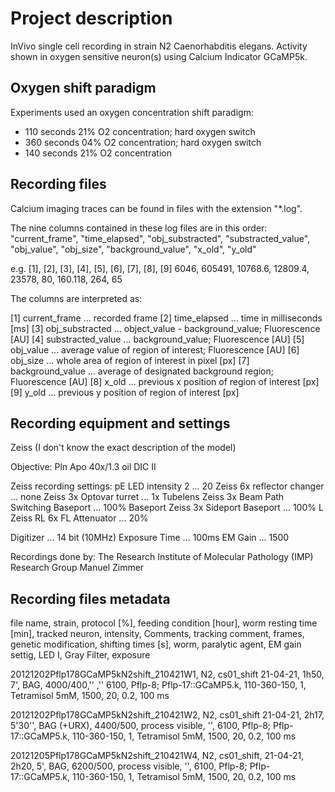 # Project description

InVivo single cell recording in strain N2 Caenorhabditis elegans.
Activity shown in oxygen sensitive neuron(s) using Calcium Indicator GCaMP5k.

## Oxygen shift paradigm

Experiments used an oxygen concentration shift paradigm:
- 110 seconds 21% O2 concentration; hard oxygen switch
- 360 seconds 04% O2 concentration; hard oxygen switch
- 140 seconds 21% O2 concentration

## Recording files

Calcium imaging traces can be found in files with the extension "*.log".

The nine columns contained in these log files are in this order:
"current_frame", "time_elapsed", "obj_substracted", "substracted_value", "obj_value", "obj_size", "background_value", "x_old", "y_old"

e.g. 
[1],  [2],    [3],     [4],     [5],  [6], [7],     [8], [9] 
6046, 605491, 10768.6, 12809.4, 23578, 80, 160.118, 264, 65

The columns are interpreted as:

[1] current_frame       ... recorded frame
[2] time_elapsed        ... time in milliseconds [ms]
[3] obj_substracted     ... object_value - background_value; Fluorescence [AU]
[4] substracted_value   ... background_value; Fluorescence [AU]
[5] obj_value           ... average value of region of interest; Fluorescence [AU]
[6] obj_size            ... whole area of region of interest in pixel [px]
[7] background_value    ... average of designated background region; Fluorescence [AU]
[8] x_old               ... previous x position of region of interest [px]
[9] y_old               ... previous y position of region of interest [px]

## Recording equipment and settings

Zeiss (I don't know the exact description of the model)

Objective: Pln Apo 40x/1.3 oil DIC II

Zeiss recording settings: 
pE LED intensity 2		                ... 20
Zeiss 6x reflector changer	            ... none
Zeiss 3x Optovar turret		            ... 1x Tubelens
Zeiss 3x Beam Path Switching Baseport	... 100% Baseport
Zeiss 3x Sideport Baseport	            ... 100% L
Zeiss RL 6x FL Attenuator	            ... 20%

Digitizer		                        ... 14 bit (10MHz)
Exposure Time		                    ... 100ms
EM Gain 		                        ... 1500



Recordings done by:
The Research Institute of Molecular Pathology (IMP)
Research Group Manuel Zimmer


## Recording files metadata
file name, strain, protocol [%], feeding condition [hour], worm resting time [min], tracked neuron, intensity, Comments, tracking comment, frames, genetic modification, shifting times [s], worm, paralytic agent, EM gain settig, LED I, Gray Filter, exposure

20121202Pflp178GCaMP5kN2shift_210421W1, N2, cs01_shift 21-04-21, 1h50, 7', BAG,	4000/400,'' ,'' 6100, Pflp-8; Pflp-17::GCaMP5.k, 110-360-150, 1, Tetramisol 5mM, 1500, 20, 0.2, 100 ms

20121202Pflp178GCaMP5kN2shift_210421W2, N2, cs01_shift 21-04-21, 2h17, 5'30'', BAG (+URX), 4400/500, process visible, '', 6100, Pflp-8; Pflp-17::GCaMP5.k, 110-360-150, 1, Tetramisol 5mM, 1500, 20, 0.2, 100 ms

20121205Pflp178GCaMP5kN2shift_210421W4, N2, cs01_shift, 21-04-21, 2h20, 5', BAG, 6200/500, process visible, '', 6100, Pflp-8; Pflp-17::GCaMP5.k, 110-360-150, 1, Tetramisol 5mM, 1500, 20, 0.2, 100 ms


